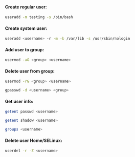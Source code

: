 #### Create regular user:
```bash
useradd -m testing -s /bin/bash
```

#### Create system user:
```bash
useradd <username> -r -m -b /var/lib -s /usr/sbin/nologin
```

#### Add user to group:
```bash
usermod -aG <group> <username>
```

#### Delete user from group:
```bash
usermod -rG <group> <username>
```
```bash
gpasswd -d <username> <group>
```

#### Get user info:
```bash
getent passwd <username>
```
```bash
getent shadow <username>
```
```bash
groups <username>
```

#### Delete user Home/SELinux:
```bash
userdel -r -Z <username>
```
